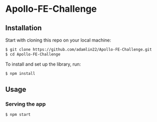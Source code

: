 # Apollo-FE-Challenge

## Installation

Start with cloning this repo on your local machine:

```sh
$ git clone https://github.com/adamlin22/Apollo-FE-Challenge.git
$ cd Apollo-FE-Challenge
```

To install and set up the library, run:

```sh
$ npm install
```

## Usage

### Serving the app

```sh
$ npm start
```

